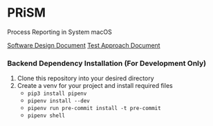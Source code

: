 # PRiSM
Process Reporting in System macOS

[Software Design Document](https://docs.google.com/document/d/1mOahcHLojIP6MrTeYPcMqodTfNFpQAfnWFo-GkrPS7o/edit?usp=sharing)
[Test Approach Document](https://docs.google.com/document/d/1cTJtmFOcOe7riEDDYkBihPlGxmRJeghsBNP05xNor1Y/edit?usp=sharing)

### Backend Dependency Installation (For Development Only)
1.  Clone this repository into your desired directory
2.  Create a venv for your project and install required files
    -   `pip3 install pipenv`
    -   `pipenv install --dev`
    -   `pipenv run pre-commit install -t pre-commit`
    -   `pipenv shell`
